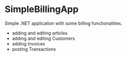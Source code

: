 # SimpleBillingApp

Simple .NET application with some billing functionalities.
- adding and editing articles
- adding and editing Customers
- adding Invoices
- posting Transactions
